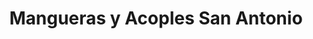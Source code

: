 ---
title: "Mangueras y Acoples San Antonio"
url: /san-miguel-petapa/mangueras-y-acoples-san-antonio/
shop: Allgemein
---